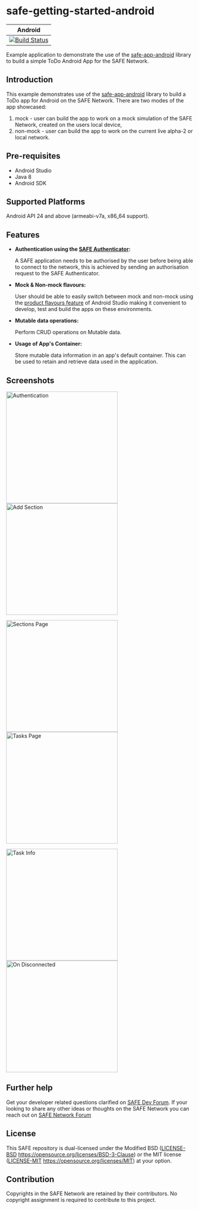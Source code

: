 # safe-getting-started-android
|Android|
|:-:|
|[![Build Status](https://travis-ci.org/maidsafe/safe-getting-started-android.svg?branch=master)](https://travis-ci.org/maidsafe/safe-getting-started-android)|

Example application to demonstrate the use of the [safe-app-android](https://github.com/maidsafe/safe_app_java/tree/master/safe_app_android) library to build a simple ToDo Android App for the SAFE Network.

## Introduction

This example demonstrates use of the [safe-app-android](https://github.com/maidsafe/safe_app_java/tree/master/safe_app_android) library to build a ToDo app for Android on the SAFE Network. There are two modes of the app showcased:
1. mock - user can build the app to work on a mock simulation of the SAFE Network, created on the users local device,
2. non-mock - user can build the app to work on the current live alpha-2 or local network.


## Pre-requisites

* Android Studio
* Java 8
* Android SDK


## Supported Platforms

Android API 24 and above (armeabi-v7a, x86_64 support).

## Features
* **Authentication using the [SAFE Authenticator](https://github.com/maidsafe/safe-authenticator-mobile):**
    
    A SAFE application needs to be authorised by the user before being able to connect to the network, this is achieved by sending an authorisation request to the SAFE Authenticator.
* **Mock & Non-mock flavours:**
    
    User should be able to easily switch between mock and non-mock using the [product flavours feature](https://developer.android.com/studio/build/build-variants#product-flavors) of Android Studio making it convenient to develop, test and build the apps on these environments.
* **Mutable data operations:**
    
    Perform CRUD operations on Mutable data.
* **Usage of App's Container:**
    
    Store mutable data information in an app's default container. This can be used to retain and retrieve data used in the application.

## Screenshots

<img alt="Authentication" src="/screenshots/authentication.png?raw=true" width="300"/>  <img alt="Add Section" src="/screenshots/add_section.png?raw=true" width="300"/>

<img alt="Sections Page" src="/screenshots/sections_page.png?raw=true" width="300"/> <img alt="Tasks Page" src="screenshots/tasks_page.png?raw=true" width="300"/>

<img alt="Task Info" src="/screenshots/task_info.png?raw=true" width="300"/> <img alt="On Disconnected" src="/screenshots/disconnected.png?raw=true" width="300"/>

## Further help

Get your developer related questions clarified on [SAFE Dev Forum](https://forum.safedev.org/). If your looking to share any other ideas or thoughts on the SAFE Network you can reach out on [SAFE Network Forum](https://safenetforum.org/)

## License

This SAFE repository is dual-licensed under the Modified BSD ([LICENSE-BSD](LICENSE-BSD) https://opensource.org/licenses/BSD-3-Clause) or the MIT license ([LICENSE-MIT](LICENSE-MIT) https://opensource.org/licenses/MIT) at your option.

## Contribution

Copyrights in the SAFE Network are retained by their contributors. No copyright assignment is required to contribute to this project.
